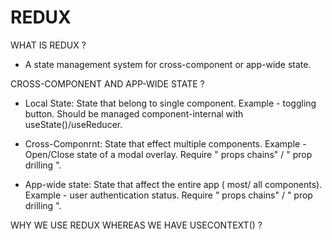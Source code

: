 # REDUX

WHAT IS REDUX ?

- A state management system for cross-component or app-wide state.

CROSS-COMPONENT AND APP-WIDE STATE ?

- Local State: State that belong to single component. Example - toggling button.
  Should be managed component-internal with useState()/useReducer.

- Cross-Componrnt: State that effect multiple components. Example - Open/Close state of a modal overlay. Require " props chains" / " prop drilling ".

- App-wide state: State that affect the entire app ( most/ all components). Example -
  user authentication status. Require " props chains" / " prop drilling ".

WHY WE USE REDUX WHEREAS WE HAVE USECONTEXT() ?
